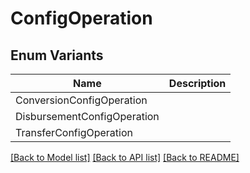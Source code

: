 # ConfigOperation

## Enum Variants

| Name | Description |
|---- | -----|
| ConversionConfigOperation |  |
| DisbursementConfigOperation |  |
| TransferConfigOperation |  |

[[Back to Model list]](../README.md#documentation-for-models) [[Back to API list]](../README.md#documentation-for-api-endpoints) [[Back to README]](../README.md)


